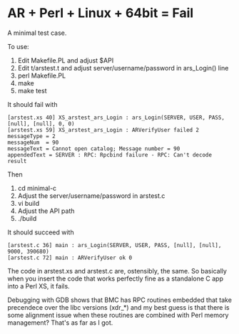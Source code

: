 AR + Perl + Linux + 64bit = Fail
================================

A minimal test case.

To use:

1. Edit Makefile.PL and adjust $API
2. Edit t/arstest.t and adjust server/username/password in ars_Login() line
3. perl Makefile.PL
4. make
5. make test

It should fail with 

    [arstest.xs 40] XS_arstest_ars_Login : ars_Login(SERVER, USER, PASS, [null], [null], 0, 0)
    [arstest.xs 59] XS_arstest_ars_Login : ARVerifyUser failed 2
    messageType = 2
    messageNum  = 90
    messageText = Cannot open catalog; Message number = 90
    appendedText = SERVER : RPC: Rpcbind failure - RPC: Can't decode result


Then

1. cd minimal-c
2. Adjust the server/username/password in arstest.c
3. vi build
4. Adjust the API path
5. ./build

It should succeed with 

    [arstest.c 36] main : ars_Login(SERVER, USER, PASS, [null], [null], 9000, 390680)
    [arstest.c 72] main : ARVerifyUser ok 0

The code in arstest.xs and arstest.c are, ostensibly, the same. So basically when you insert the 
code that works perfectly fine as a standalone C app into a Perl XS, it fails. 

Debugging with GDB shows that BMC has RPC routines embedded that take precendece over the libc
versions (xdr_*) and my best guess is that there is some alignment issue when these routines are
combined with Perl memory management? That's as far as I got. 


